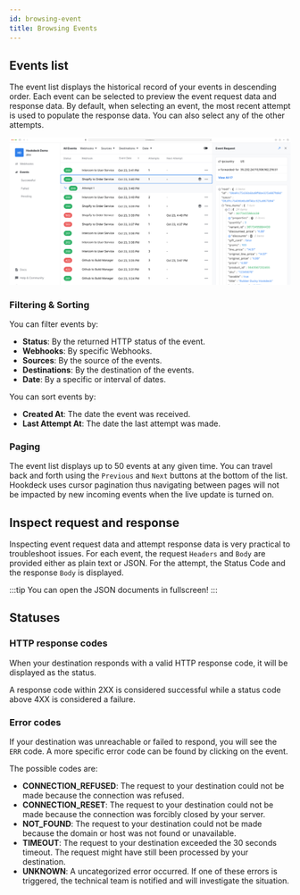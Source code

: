 ```yaml
---
id: browsing-event
title: Browsing Events
---
```


## Events list

The event list displays the historical record of your events in descending order. Each event can be selected to preview the event request data and response data. By default, when selecting an event, the most recent attempt is used to populate the response data. You can also select any of the other attempts.

![Webhook event history list](../static/img/events/event-list.jpg)

### Filtering & Sorting

You can filter events by:

- **Status**: By the returned HTTP status of the event.
- **Webhooks**: By specific Webhooks.
- **Sources**: By the source of the events.
- **Destinations**: By the destination of the events.
- **Date**: By a specific or interval of dates.

You can sort events by:

- **Created At**: The date the event was received.
- **Last Attempt At**: The date the last attempt was made.

### Paging

The event list displays up to 50 events at any given time. You can travel back and forth using the `Previous` and `Next` buttons at the bottom of the list. Hookdeck uses cursor pagination thus navigating between pages will not be impacted by new incoming events when the live update is turned on.

## Inspect request and response

Inspecting event request data and attempt response data is very practical to troubleshoot issues. For each event, the request `Headers` and `Body` are provided either as plain text or JSON. For the attempt, the Status Code and the response `Body` is displayed.

:::tip
You can open the JSON documents in fullscreen!
:::

## Statuses

### HTTP response codes

When your destination responds with a valid HTTP response code, it will be displayed as the status.

A response code within 2XX is considered successful while a status code above 4XX is considered a failure.

### Error codes

If your destination was unreachable or failed to respond, you will see the `ERR` code. A more specific error code can be found by clicking on the event.

The possible codes are:

- **CONNECTION_REFUSED**: The request to your destination could not be made because the connection was refused.
- **CONNECTION_RESET**: The request to your destination could not be made because the connection was forcibly closed by your server.
- **NOT_FOUND**: The request to your destination could not be made because the domain or host was not found or unavailable.
- **TIMEOUT**: The request to your destination exceeded the 30 seconds timeout. The request might have still been processed by your destination.
- **UNKNOWN**: A uncategorized error occurred. If one of these errors is triggered, the technical team is notified and will investigate the situation.
